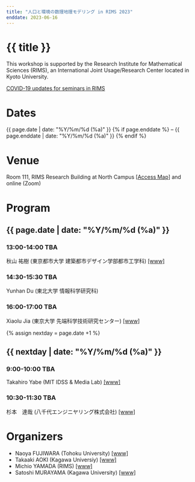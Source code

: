 ```yaml
---
title: "人口と環境の数理地理モデリング in RIMS 2023"
enddate: 2023-06-16
---
```


# {{ title }}


This workshop is supported by the Research Institute for Mathematical Sciences (RIMS), an International Joint Usage/Research Center located in Kyoto University.

[COVID-19 updates for seminars in RIMS](https://www.kurims.kyoto-u.ac.jp/kyoten/ja/covid-19.html)


# Dates
{{ page.date | date: "%Y/%m/%d (%a)" }} {% if page.enddate %} &ndash; {{ page.enddate | date: "%Y/%m/%d (%a)"  }} {% endif %}

# Venue
Room 111, RIMS Research Building at North Campus [[Access Map](https://www.kurims.kyoto-u.ac.jp/kyoten/en/access.html)]
and online (Zoom) 

# Program
## {{ page.date | date: "%Y/%m/%d (%a)" }}

### 13:00-14:00 TBA
秋山 祐樹 (東京都市大学 建築都市デザイン学部都市工学科) [[www]](https://akiyama-lab.jp/yuki/)

### 14:30-15:30 TBA
Yunhan Du (東北大学 情報科学研究科) 

### 16:00-17:00 TBA
Xiaolu Jia (東京大学 先端科学技術研究センター) [[www]](https://www.u-tokyo.ac.jp/focus/en/people/k0001_03542.html)

{% assign nextday =  page.date +1 %}
## {{ nextday | date: "%Y/%m/%d (%a)" }}
### 9:00-10:00 TBA
Takahiro Yabe (MIT IDSS & Media Lab) [[www]](https://www.takayabe.net/)

### 10:30-11:30 TBA
杉本　達哉 (八千代エンジニヤリング株式会社) [[www]](http://www.yachiyo-eng.co.jp/)


# Organizers
- Naoya FUJIWARA (Tohoku University) [[www]](https://www.is.tohoku.ac.jp/jp/laboratory/list_dept/c10.html)
- Takaaki AOKI (Kagawa Universiy) [[www]](http://www.ed.kagawa-u.ac.jp/~aoki/)
- Michio YAMADA (RIMS) [[www]](http://www.kurims.kyoto-u.ac.jp/en/list/YAMADA,%20Michio.html)
- Satoshi MURAYAMA (Kagawa University) [[www]](http://researchmap.jp/read0188434/?lang=en)


<!-- 
# Group Photos
![groupphoto]({{ site.baseurl }}/assets/groupphoto-2022.jpg) 
-->